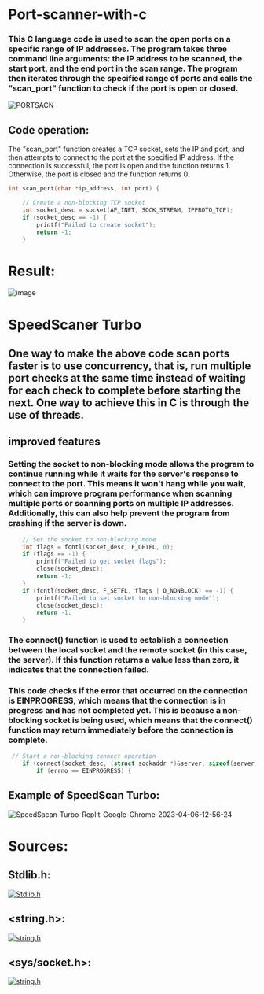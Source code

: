 # Port-scanner-with-c
### This C language code is used to scan the open ports on a specific range of IP addresses. The program takes three command line arguments: the IP address to be scanned, the start port, and the end port in the scan range. The program then iterates through the specified range of ports and calls the "scan_port" function to check if the port is open or closed.
![PORTSACN](https://user-images.githubusercontent.com/90658763/230355208-32763816-539d-418f-b6bb-a2f4e6a2a9ba.gif)

## Code operation:
The "scan_port" function creates a TCP socket, sets the IP and port, and then attempts to connect to the port at the specified IP address. If the connection is successful, the port is open and the function returns 1. Otherwise, the port is closed and the function returns 0.
``` C
int scan_port(char *ip_address, int port) {

    // Create a non-blocking TCP socket
    int socket_desc = socket(AF_INET, SOCK_STREAM, IPPROTO_TCP);
    if (socket_desc == -1) {
        printf("Failed to create socket");
        return -1;
    }
```
# Result:
![image](https://user-images.githubusercontent.com/90658763/230356458-29a23413-73d7-4815-8f52-bb7ae090d8f6.png)

# SpeedScaner Turbo
## One way to make the above code scan ports faster is to use concurrency, that is, run multiple port checks at the same time instead of waiting for each check to complete before starting the next. One way to achieve this in C is through the use of threads.

## improved features

### Setting the socket to non-blocking mode allows the program to continue running while it waits for the server's response to connect to the port. This means it won't hang while you wait, which can improve program performance when scanning multiple ports or scanning ports on multiple IP addresses. Additionally, this can also help prevent the program from crashing if the server is down.
``` C
    // Set the socket to non-blocking mode
    int flags = fcntl(socket_desc, F_GETFL, 0);
    if (flags == -1) {
        printf("Failed to get socket flags");
        close(socket_desc);
        return -1;
    }
    if (fcntl(socket_desc, F_SETFL, flags | O_NONBLOCK) == -1) {
        printf("Failed to set socket to non-blocking mode");
        close(socket_desc);
        return -1;
    }
  ```
### The connect() function is used to establish a connection between the local socket and the remote socket (in this case, the server). If this function returns a value less than zero, it indicates that the connection failed.
### This code checks if the error that occurred on the connection is EINPROGRESS, which means that the connection is in progress and has not completed yet. This is because a non-blocking socket is being used, which means that the connect() function may return immediately before the connection is complete.
``` C
 // Start a non-blocking connect operation
    if (connect(socket_desc, (struct sockaddr *)&server, sizeof(server)) < 0) {
        if (errno == EINPROGRESS) {
 ```
  
  ## Example of SpeedScan Turbo:
![SpeedSacan-Turbo-Replit-Google-Chrome-2023-04-06-12-56-24](https://user-images.githubusercontent.com/90658763/230359068-a03a5258-b613-4472-bbd7-de6da453ece9.gif)
 # Sources:
 ## Stdlib.h:
 [![Stdlib.h](https://user-images.githubusercontent.com/90658763/230360437-bb4d1f84-8c0f-4641-8bc6-89882c644425.png)](https://es.wikipedia.org/wiki/Stdlib.h)
 ## <string.h>:
 [![string.h](https://user-images.githubusercontent.com/90658763/230360901-e9363243-d973-4c12-bd5f-81b72f7c7a6e.png)](https://www.scaler.com/topics/string-h-in-c/)
 ## <sys/socket.h>:
 [![string.h](https://user-images.githubusercontent.com/90658763/230361507-e39c4d04-4c0f-45d0-ab66-6144caa69bf6.png)](https://pubs.opengroup.org/onlinepubs/009695399/basedefs/sys/socket.h.html)
 


